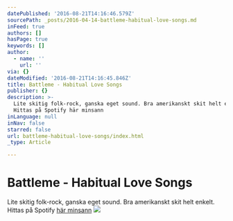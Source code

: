 ```yaml
---
datePublished: '2016-08-21T14:16:46.579Z'
sourcePath: _posts/2016-04-14-battleme-habitual-love-songs.md
inFeed: true
authors: []
hasPage: true
keywords: []
author:
  - name: ''
    url: ''
via: {}
dateModified: '2016-08-21T14:16:45.846Z'
title: Battleme - Habitual Love Songs
publisher: {}
description: >-
  Lite skitig folk-rock, ganska eget sound. Bra amerikanskt skit helt enkelt.
  Hittas på Spotify här minsann
inLanguage: null
inNav: false
starred: false
url: battleme-habitual-love-songs/index.html
_type: Article

---
```

# Battleme - Habitual Love Songs

Lite skitig folk-rock, ganska eget sound. Bra amerikanskt skit helt enkelt. Hittas på Spotify [här minsann][0]
![](https://the-grid-user-content.s3-us-west-2.amazonaws.com/6463cd03-7873-4527-87fa-4b6cfa30a7b3.jpg)

[0]: https://open.spotify.com/album/3gNpeV25uyOA3Egj4aJqoa